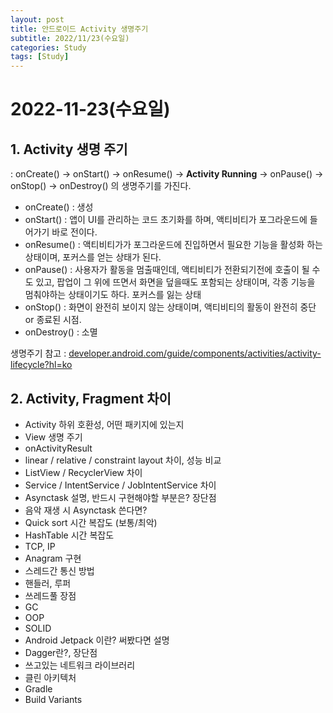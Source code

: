 ```yaml
---
layout: post
title: 안드로이드 Activity 생명주기
subtitle: 2022/11/23(수요일)
categories: Study
tags: [Study]
---
```


# 2022-11-23(수요일)

## **1. Activity 생명 주기**

: onCreate() -> onStart() -> onResume() -> **Activity Running** -> onPause() -> onStop() -> onDestroy() 의 생명주기를 가진다.

- onCreate() : 생성
- onStart() : 앱이 UI를 관리하는 코드 초기화를 하며, 액티비티가 포그라운드에 들어가기 바로 전이다.
- onResume() : 액티비티가가 포그라운드에 진입하면서 필요한 기능을 활성화 하는 상태이며, 포커스를 얻는 상태가 된다.
- onPause() : 사용자가 활동을 멈출때인데, 액티비티가 전환되기전에 호출이 될 수도 있고, 팝업이 그 위에 뜨면서 화면을 덮을때도 포함되는 상태이며, 각종 기능을 멈춰야하는 상태이기도 하다. 포커스를 잃는 상태
- onStop() : 화면이 완전히 보이지 않는 상태이며, 액티비티의 활동이 완전히 중단 or 종료된 시점.
- onDestroy() : 소멸

생명주기 참고 : [developer.android.com/guide/components/activities/activity-lifecycle?hl=ko](https://developer.android.com/guide/components/activities/activity-lifecycle?hl=ko)

## **2. Activity, Fragment 차이**

- Activity 하위 호환성, 어떤 패키지에 있는지
- View 생명 주기
- onActivityResult
- linear / relative / constraint layout 차이, 성능 비교
- ListView / RecyclerView 차이
- Service / IntentService / JobIntentService 차이
- Asynctask 설명, 반드시 구현해야할 부분은? 장단점
- 음악 재생 시 Asynctask 쓴다면?
- Quick sort 시간 복잡도 (보통/최악)
- HashTable 시간 복잡도
- TCP, IP
- Anagram 구현
- 스레드간 통신 방법
- 핸들러, 루퍼
- 쓰레드풀 장점
- GC
- OOP
- SOLID
- Android Jetpack 이란? 써봤다면 설명
- Dagger란?, 장단점
- 쓰고있는 네트워크 라이브러리
- 클린 아키텍처
- Gradle
- Build Variants